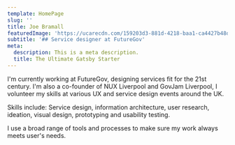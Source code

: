 ```yaml
---
template: HomePage
slug: ''
title: Joe Bramall
featuredImage: 'https://ucarecdn.com/159203d3-881d-4218-baa1-ca4427b48d0d/'
subtitle: '## Service designer at FutureGov'
meta:
  description: This is a meta description.
  title: The Ultimate Gatsby Starter
---
```

I'm currently working at FutureGov, designing services fit for the 21st century. I'm also a co-founder of NUX Liverpool and GovJam Liverpool, I volunteer my skills at various UX and service design events around the UK.

Skills include: Service design, information architecture, user research, ideation, visual design, prototyping and usability testing.

I use a broad range of tools and processes to make sure my work always meets user's needs.
